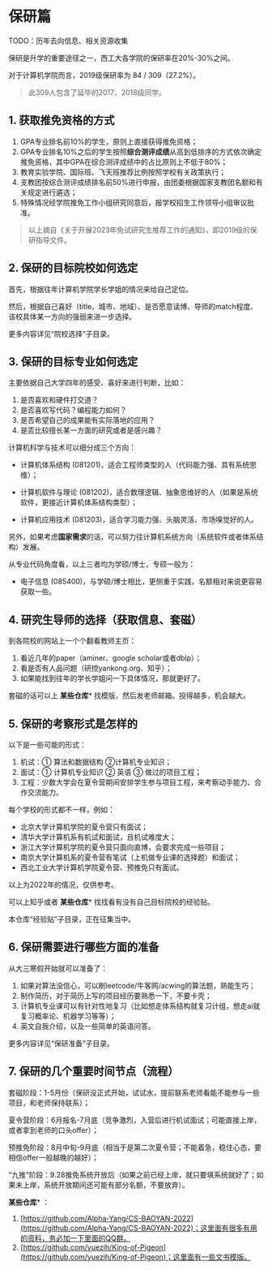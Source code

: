 # 保研篇

TODO：历年去向信息、相关资源收集

保研是升学的重要途径之一，西工大各学院的保研率在20%-30%之间。

对于计算机学院而言，2019级保研率为 84 / 309（27.2%）。

> 此309人包含了延毕的2017、2018级同学。



## 1. 获取推免资格的方式

1. GPA专业排名前10%的学生，原则上直接获得推免资格；
2. GPA专业排名10%之后的学生按照**综合测评成绩**从高到低排序的方式依次确定推免资格，其中GPA在综合测评成绩中的占比原则上不低于80%；
3. 教育实验学院、国际班、飞天班推荐比例按照学校有关政策执行；
4. 支教团按综合测评成绩排名前50%进行申报，由团委根据国家支教团名额和有关规定进行遴选；
5. 特殊情况经学院推免工作小组研究同意后，报学校招生工作领导小组审议批准。

> 以上摘自《关于开展2023年免试研究生推荐工作的通知》，即2019级的保研指导文件。



## 2. 保研的目标院校如何选定

首先，根据往年计算机学院学长学姐的情况来给自己定位。

然后，根据自己喜好（title、城市、地域）、是否愿意读博、导师的match程度、该校具体某一方向的强弱来进一步选择。

更多内容详见“院校选择”子目录。



## 3. 保研的目标专业如何选定

主要依据自己大学四年的感受、喜好来进行判断，比如：

1. 是否喜欢和硬件打交道？
2. 是否喜欢写代码？编程能力如何？
3. 是否希望自己的成果能有实际落地的应用？
4. 是否比较擅长某一方面的研究或者是感兴趣？

计算机科学与技术可以细分成三个方向：

- 计算机体系结构 (081201)，适合工程师类型的人（代码能力强、具有系统思维）；

- 计算机软件与理论 (081202)，适合数理逻辑、抽象思维好的人（如果是系统软件，更接近计算机体系结构类型）；

- 计算机应用技术 (081203)，适合学习能力强、头脑灵活、市场嗅觉好的人。

另外，如果考虑**国家需求**的话，可以努力往计算机系统方向（系统软件或者体系结构）发展。

从专业代码角度看，以上三者均为学硕/博士，专硕一般为：

- 电子信息 (085400)，与学硕/博士相比，更侧重于实践，名额相对来说更容易获取一些。



## 4. 研究生导师的选择（获取信息、套磁）

到各院校的网站上一个个翻看教师主页：

1. 看近几年的paper（aminer、google scholar或者dblp）；
2. 看是否有人品问题（研控yankong.org、知乎）；
3. 如果能找到往年的学长学姐问一下具体情况，那就更好了。

套磁的话可以上  **某些仓库***  找模版，然后发老师邮箱。投得越多，机会越大。



## 5. 保研的考察形式是怎样的

以下是一些可能的形式：

1. 机试：① 算法和数据结构 ②计算机专业知识；
2. 面试：① 计算机专业知识 ② 英语 ③ 做过的项目工程；
3. 工程：少数大学会在夏令营期间安排学生参与项目工程，来考察动手能力、合作交流能力。

每个学校的形式都不一样，例如：

- 北京大学计算机学院的夏令营只有面试；
- 清华大学计算机系有机试和面试，且机试难度大；
- 浙江大学计算机学院的夏令营只面向直博，会要求完成一些项目；
- 南京大学计算机系的夏令营有笔试（上机做专业课的选择题）和面试；
- 西北工业大学计算机学院夏令营、预推免只有面试。

以上为2022年的情况，仅供参考。

可以上知乎或者  **某些仓库***  找找看有没有自己目标院校的经验贴。

本仓库“经验贴”子目录，正在征集当中。



## 6. 保研需要进行哪些方面的准备

从大三寒假开始就可以准备了：

1. 如果对算法没信心，可以刷leetcode/牛客网/acwing的算法题，熟能生巧；
2. 制作简历，对于简历上写的项目经历要熟悉一下，不要卡壳；
3. 计算机专业课可以有针对性地复习（比如想走体系结构就复习计组，想走ai就复习概率论、机器学习等等）；
4. 英文自我介绍，以及一些简单的英语问答。

更多内容详见“保研准备”子目录。



## 7. 保研的几个重要时间节点（流程）

套磁阶段：1-5月份（保研没正式开始，试试水，提前联系老师看能不能参与一些项目，和老师保持联系）；

夏令营阶段：6月报名-7月底（竞争激烈，入营后进行机试面试；可能直接上岸，或者拿到老师的口头offer）；

预推免阶段：8月中旬-9月底（相当于是第二次夏令营；不能着急，稳住心态，要相信offer一般越晚的越好）；

“九推”阶段：9.28推免系统开放后（如果之前已经上岸，就只要填系统就好了；如果未上岸，系统开放期间还可能有部分名额，不要放弃）。




 **某些仓库***  ：

1. [https://github.com/Alpha-Yang/CS-BAOYAN-2022](https://github.com/Alpha-Yang/CS-BAOYAN-2022)；这里面有很多有用的资料，务必加一下里面的QQ群。
2. [https://github.com/yuezih/King-of-Pigeon](https://github.com/yuezih/King-of-Pigeon)；这里面有一些文书模版。

